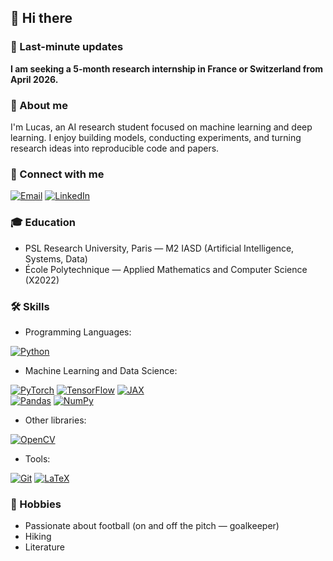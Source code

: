 ## 👋 Hi there

### 🚨 Last-minute updates
**I am seeking a 5-month research internship in France or Switzerland from April 2026.**

### 🤖 About me
I'm Lucas, an AI research student focused on machine learning and deep learning. I enjoy building models, conducting experiments, and turning research ideas into reproducible code and papers.

### 🔗 Connect with me
[![Email](https://img.shields.io/badge/Email-Contact-red?style=for-the-badge&logo=gmail&logoColor=white)](mailto:lucas.mebille.pro@gmail.com)
[![LinkedIn](https://img.shields.io/badge/LinkedIn-Connect-blue?style=for-the-badge&logo=linkedin&logoColor=white)](https://www.linkedin.com/in/your-linkedin/)

### 🎓 Education
- PSL Research University, Paris — M2 IASD (Artificial Intelligence, Systems, Data)  
- École Polytechnique — Applied Mathematics and Computer Science (X2022)

### 🛠️ Skills
- Programming Languages:

[![Python](https://img.shields.io/badge/Python--blue?style=for-the-badge&logo=python)](https://www.python.org) 

- Machine Learning and Data Science:

[![PyTorch](https://img.shields.io/badge/PyTorch-%20-EE4C2C?style=for-the-badge&logo=pytorch&logoColor=white)](https://pytorch.org) [![TensorFlow](https://img.shields.io/badge/TensorFlow-%20-FF6F00?style=for-the-badge&logo=tensorflow&logoColor=white)](https://www.tensorflow.org) [![JAX](https://img.shields.io/badge/JAX-%20-000000?style=for-the-badge&logo=google&logoColor=white)](https://github.com/google/jax)  
[![Pandas](https://img.shields.io/badge/pandas-%20-150458?style=for-the-badge&logo=pandas&logoColor=white)](https://pandas.pydata.org) [![NumPy](https://img.shields.io/badge/NumPy-%20-013243?style=for-the-badge&logo=numpy&logoColor=white)](https://numpy.org) 
- Other libraries:

[![OpenCV](https://img.shields.io/badge/OpenCV-%20-5C3EE8?style=for-the-badge&logo=opencv&logoColor=white)](https://opencv.org)  

- Tools:

[![Git](https://img.shields.io/badge/Git-%20-F05032?style=for-the-badge&logo=git&logoColor=white)](https://git-scm.com) [![LaTeX](https://img.shields.io/badge/LaTeX-%20-008080?style=for-the-badge&logo=latex&logoColor=white)](https://latex-project.org)



### 🎨 Hobbies
- Passionate about football (on and off the pitch — goalkeeper)
- Hiking
- Literature

